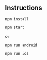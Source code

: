 ## Instructions

```
npm install
```

```
npm start
```

or

```
npm run android
```

```
npm run ios
```
